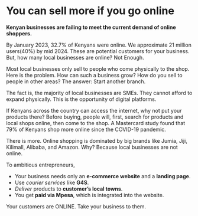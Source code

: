 # You can sell more if you go online

**Kenyan businesses are failing to meet the current demand of online shoppers.**

By January 2023, 32.7% of Kenyans were online. We approximate 21 million users(40%) by mid 2024. These are potential customers for your business. But, how many local businesses are online? Not Enough.

Most local businesses only sell to people who come physically to the shop. Here is the problem. How can such a business grow? How do you sell to people in other areas? The answer: Start another branch.

The fact is, the majority of local businesses are SMEs. They cannot afford to expand physically. This is the opportunity of digital platforms.

If Kenyans across the country can access the internet, why not put your products there? Before buying, people will, first, search for products and local shops online, then come to the shop. A Mastercard study found that 79% of Kenyans shop more online since the COVID-19 pandemic.

There is more. Online shopping is dominated by big brands like Jumia, Jiji, Kilimall, Alibaba, and Amazon. Why? Because local businesses are not online.

To ambitious entrepreneurs,

* Your business needs only an **e-commerce website** and a **landing page**.
* Use *courier services* like **G4S**.
* *Deliver* products to **customer’s local towns**.
* You get **paid via Mpesa**, which is integrated into the website.

Your customers are ONLINE. Take your business to them.
